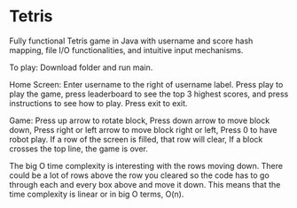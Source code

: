 # Tetris
Fully functional Tetris game in Java with username and score hash mapping, file I/O functionalities, and intuitive input mechanisms.

To play: Download folder and run main.

Home Screen: Enter username to the right of username label. Press play to play the game, press leaderboard to see the top 3 highest scores, and press instructions to see how to play. Press exit to exit.

Game: Press up arrow to rotate block, Press down arrow to move block down, Press right or left arrow to move block right or left, Press 0 to have robot play. If a row of the screen is filled, that row will clear, If a block crosses the top line, the game is over.

The big O time complexity is interesting with the rows moving down. There could be a lot of rows above the row you cleared so the code has to go through each and every box above and move it down. This means that the time complexity is linear or in big O terms, O(n).
